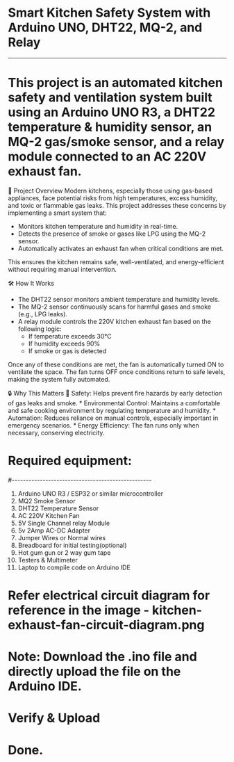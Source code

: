 # Smart Kitchen Safety System with Arduino UNO, DHT22, MQ-2, and Relay
----------------------------------------------------------------------------
# This project is an automated kitchen safety and ventilation system built using an Arduino UNO R3, a DHT22 temperature & humidity sensor, an MQ-2 gas/smoke sensor, and a relay module connected to an AC 220V exhaust fan.

🚀 Project Overview
Modern kitchens, especially those using gas-based appliances, face potential risks from high temperatures, excess humidity, and toxic or flammable gas leaks. This project addresses these concerns by implementing a smart system that:

  * Monitors kitchen temperature and humidity in real-time.
  * Detects the presence of smoke or gases like LPG using the MQ-2 sensor.
  * Automatically activates an exhaust fan when critical conditions are met.

This ensures the kitchen remains safe, well-ventilated, and energy-efficient without requiring manual intervention.

🛠️ How It Works
  * The DHT22 sensor monitors ambient temperature and humidity levels.
  * The MQ-2 sensor continuously scans for harmful gases and smoke (e.g., LPG leaks).
  * A relay module controls the 220V kitchen exhaust fan based on the following logic:
      * If temperature exceeds 30°C
      * If humidity exceeds 90%
      * If smoke or gas is detected

Once any of these conditions are met, the fan is automatically turned ON to ventilate the space.
The fan turns OFF once conditions return to safe levels, making the system fully automated.

🔒 Why This Matters
🔐 Safety: Helps prevent fire hazards by early detection of gas leaks and smoke.
    * Environmental Control: Maintains a comfortable and safe cooking environment by regulating temperature and humidity.
    * Automation: Reduces reliance on manual controls, especially important in emergency scenarios.
    * Energy Efficiency: The fan runs only when necessary, conserving electricity.

# Required equipment:
#--------------------------------------------------
1. Arduino UNO R3 / ESP32 or similar microcontroller
2. MQ2 Smoke Sensor
3. DHT22 Temperature Sensor
4. AC 220V Kitchen Fan
5. 5V Single Channel relay Module
6. 5v 2Amp AC-DC Adapter
7. Jumper Wires or Normal wires
8. Breadboard for initial testing(optional)
9. Hot gum gun or 2 way gum tape
10. Testers & Multimeter
11. Laptop to compile code on Arduino IDE

# Refer electrical circuit diagram for reference in the image - kitchen-exhaust-fan-circuit-diagram.png

# Note: Download the .ino file and directly upload the file on the Arduino IDE.
# Verify & Upload

# Done.
